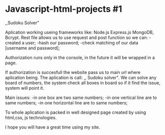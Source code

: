 # Javascript-html-projects #1
,,Sudoku Solver"


Aplication working useing frameworks like: Node.js Express.js MongoDB, Bcrypt. 
Rest file allows us to use request and post function so we can:
-created a user;
-hash our password;
-check matching of our data [username and password];

Authorization runs only in the console, in the future it will be wrapped in a page.

If authorization is succesfull the website pass us to main url where aplication being.
The aplication is call: ,, Sudoku solver". We can solve any board of numbers, the system check all boxes in board so if it find the issue, system will point it.

Main issues:
-in one box are two same numbers;
-in one vertical line are to same numbers;
-in one horizontal line are to same numbers;

To whole aplication is packed in well designed page created by using html,css, js technologies.

I hope you will have a great time using my site.
